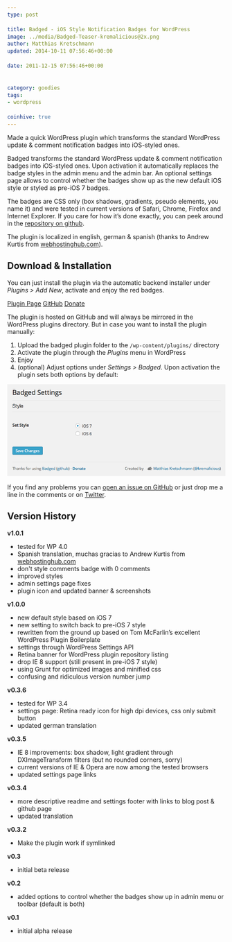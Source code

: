 ```yaml
---
type: post

title: Badged - iOS Style Notification Badges for WordPress
image: ../media/Badged-Teaser-kremalicious@2x.png
author: Matthias Kretschmann
updated: 2014-10-11 07:56:46+00:00

date: 2011-12-15 07:56:46+00:00


category: goodies
tags:
- wordpress

coinhive: true
---
```


Made a quick WordPress plugin which transforms the standard WordPress update & comment notification badges into iOS-styled ones.

Badged transforms the standard WordPress update & comment notification badges into iOS-styled ones. Upon activation it automatically replaces the badge styles in the admin menu and the admin bar. An optional settings page allows to control whether the badges show up as the new default iOS style or styled as pre-iOS 7 badges.

The badges are CSS only (box shadows, gradients, pseudo elements, you name it) and were tested in current versions of Safari, Chrome, Firefox and Internet Explorer. If you care for how it’s done exactly, you can peek around in the [repository on github](https://github.com/kremalicious/Badged/).

The plugin is localized in english, german & spanish (thanks to Andrew Kurtis from [webhostinghub.com](http://www.webhostinghub.com)).

## Download & Installation

You can just install the plugin via the automatic backend installer under _Plugins > Add New_, activate and enjoy the red badges.

<p class="content-download">
<a href="http://wordpress.org/extend/plugins/badged" class="btn-primary icon-wordpress">Plugin Page</a> <a class="btn-primary icon-github" href="https://github.com/kremalicious/Badged">GitHub</a> <a href="http://krlc.us/givecoffee" class="icon-heart btn">Donate</a>
</p>

The plugin is hosted on GitHub and will always be mirrored in the WordPress plugins directory. But in case you want to install the plugin manually:

1. Upload the badged plugin folder to the `/wp-content/plugins/` directory
2. Activate the plugin through the _Plugins_ menu in WordPress
3. Enjoy
4. (optional) Adjust options under _Settings > Badged_. Upon activation the plugin sets both options by default:

![](../media/badged-settings.png)

If you find any problems you can [open an issue on GitHub](https://github.com/kremalicious/Badged/issues) or just drop me a line in the comments or on [Twitter](http://twitter.com/kremalicious).

## Version History

**v1.0.1**

  * tested for WP 4.0
  * Spanish translation, muchas gracias to Andrew Kurtis from [webhostinghub.com](http://www.webhostinghub.com)
  * don't style comments badge with 0 comments
  * improved styles
  * admin settings page fixes
  * plugin icon and updated banner & screenshots

**v1.0.0**

  * new default style based on iOS 7
  * new setting to switch back to pre-iOS 7 style
  * rewritten from the ground up based on Tom McFarlin’s excellent WordPress Plugin Boilerplate
  * settings through WordPress Settings API
  * Retina banner for WordPress plugin repository listing
  * drop IE 8 support (still present in pre-iOS 7 style)
  * using Grunt for optimized images and minified css
  * confusing and ridiculous version number jump

**v0.3.6**

  * tested for WP 3.4
  * settings page: Retina ready icon for high dpi devices, css only submit button
  * updated german translation

**v0.3.5**

  * IE 8 improvements: box shadow, light gradient through DXImageTransform filters (but no rounded corners, sorry)
  * current versions of IE & Opera are now among the tested browsers
  * updated settings page links


**v0.3.4**

  * more descriptive readme and settings footer with links to blog post & github page
  * updated translation

**v0.3.2**

  * Make the plugin work if symlinked

**v0.3**

  * initial beta release


**v0.2**

  * added options to control whether the badges show up in admin menu or toolbar (default is both)

**v0.1**

  * initial alpha release
